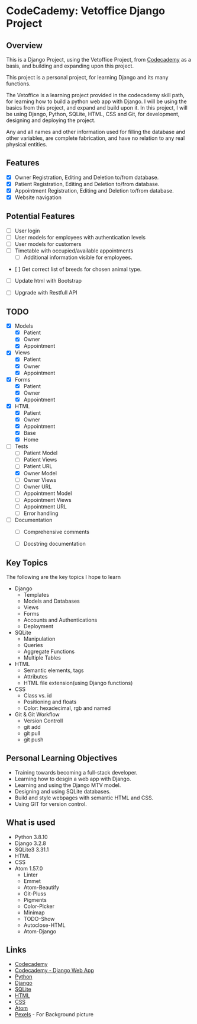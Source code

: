 # CodeCademy: Vetoffice Django Project

## Overview

This is a Django Project, using the Vetoffice Project, from [Codecademy](https://codecademy.com/learn/paths/build-python-web-apps-with-django) as a basis, and building and expanding upon this project.

This project is a personal project, for learning Django and its many functions.

The Vetoffice is a learning project provided in the codecademy skill path, for learning how to build a python web app with Django. I will be using the basics from this project, and expand and build upon it. In this project, I will be using Django, Python, SQLite, HTML, CSS and Git, for development, designing and deploying the project.

Any and all names and other information used for filling the database and other variables, are complete fabrication, and have no relation to any real physical entities.


## Features
- [x] Owner Registration, Editing and Deletion to/from database.
- [x] Patient Registration, Editing and Deletion to/from database.
- [x] Appointment Registration, Editing and Deletion to/from database.
- [x] Website navigation

## Potential Features
 - [ ] User login
 - [ ] User models for employees with authentication levels
 - [ ] User models for customers
 - [ ] Timetable with occupied/available appointments
 	- [ ] Additional information visible for employees.
 - [ ] Get correct list of breeds for chosen animal type.
 - [ ] Update html with Bootstrap
 - [ ] Upgrade with Restfull API


## TODO
- [x] Models
	- [x] Patient
	- [x] Owner
	- [x] Appointment
- [x] Views
	- [x] Patient
	- [x] Owner
	- [x] Appointment
- [x] Forms
	- [x] Patient
	- [x] Owner
	- [x] Appointment
- [x] HTML
	- [x] Patient
	- [x] Owner
	- [x] Appointment
	- [x] Base
	- [x] Home
- [ ] Tests
	- [ ] Patient Model
	- [ ] Patient Views
	- [ ] Patient URL
	- [x] Owner Model
	- [ ] Owner Views
	- [ ] Owner URL
	- [ ] Appointment Model
	- [ ] Appointment Views
	- [ ] Appointment URL
	- [ ] Error handling
- [ ] Documentation
	- [ ] Comprehensive comments
	- [ ] Docstring documentation


## Key Topics

The following are the key topics I hope to learn
* Django
	* Templates
	* Models and Databases
	* Views
	* Forms
	* Accounts and Authentications
	* Deployment
* SQLite
	* Manipulation
	* Queries
	* Aggregate Functions
	* Multiple Tables
* HTML
	* Semantic elements, tags
	* Attributes
	* HTML file extension(using Django functions)
* CSS
	* Class vs. id
	* Positioning and floats
	* Color: hexadecimal, rgb and named
* Git & Git Workflow
	* Version Controll
	* git add
	* git pull
	* git push


## Personal Learning Objectives

* Training towards becoming a full-stack developer.
* Learning how to desgin a web app with Django.
* Learning and using the Django MTV model.
* Designing and using SQLite databases.
* Build and style webpages with semantic HTML and CSS.
* Using GIT for version control.


## What is used

* Python 3.8.10
* Django 3.2.8
* SQLite3 3.31.1
* HTML
* CSS
* Atom 1.57.0
	* Linter
	* Emmet
	* Atom-Beautify
	* Git-Pluss
	* Pigments
	* Color-Picker
	* Minimap
	* TODO-Show
	* Autoclose-HTML
	* Atom-Django

## Links

* [Codecademy](https://codecademy.com)
* [Codecademy - Django Web App](https://codecademy.com/learn/paths/build-python-web-apps-with-django)
* [Python](https://www.python.org/)
* [Django](https://www.djangoproject.com/)
* [SQLite](https://www.sqlite.org/index.html)
* [HTML](https://developer.mozilla.org/en-US/docs/Web/HTML)
* [CSS](https://www.w3schools.com/css/)
* [Atom](https://atom.io/)
* [Pexels](https://www.pexels.com/search/cute%20healthy%20yorkshire%20terrier%20with%20nurse/) - For Background picture
